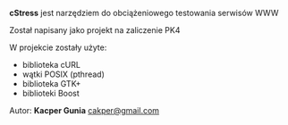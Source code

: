 **cStress** jest narzędziem do obciążeniowego testowania serwisów WWW

Został napisany jako projekt na zaliczenie PK4

W projekcie zostały użyte:
  * biblioteka cURL
  * wątki POSIX (pthread)
  * biblioteka GTK+
  * biblioteki Boost


Autor: **Kacper Gunia** <cakper@gmail.com>